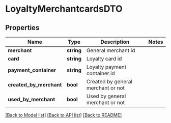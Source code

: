 # LoyaltyMerchantcardsDTO

## Properties
Name | Type | Description | Notes
------------ | ------------- | ------------- | -------------
**merchant** | **string** | General merchant id | 
**card** | **string** | Loyalty card id | 
**payment_container** | **string** | Loyalty payment container id | 
**created_by_merchant** | **bool** | Created by general merchant or not | 
**used_by_merchant** | **bool** | Used by general merchant or not | 

[[Back to Model list]](../README.md#documentation-for-models) [[Back to API list]](../README.md#documentation-for-api-endpoints) [[Back to README]](../README.md)


